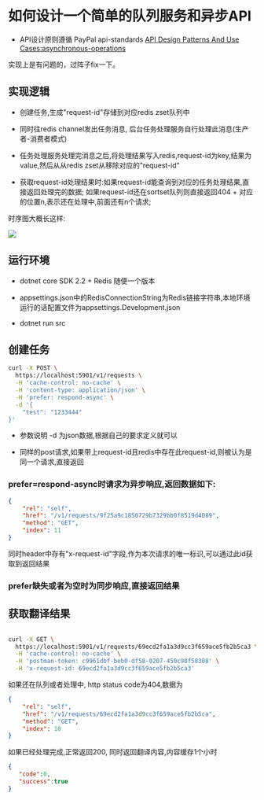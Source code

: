 # 如何设计一个简单的队列服务和异步API

- API设计原则遵循 PayPal api-standards [API Design Patterns And Use Cases:asynchronous-operations](https://github.com/paypal/api-standards/blob/master/patterns.md#asynchronous-operations)


实现上是有问题的，过阵子fix一下。

## 实现逻辑

- 创建任务,生成"request-id"存储到对应redis zset队列中

- 同时往redis channel发出任务消息, 后台任务处理服务自行处理此消息(生产者-消费者模式)

- 任务处理服务处理完消息之后,将处理结果写入redis,request-id为key,结果为value,然后从从redis zset从移除对应的"request-id"

- 获取request-id处理结果时:如果request-id能查询到对应的任务处理结果,直接返回处理完的数据; 如果request-id还在sortset队列则直接返回404 + 对应的位置n,表示还在处理中,前面还有n个请求;

时序图大概长这样:

![](https://ws1.sinaimg.cn/large/64d1e863gy1fz3r5m9x0ij20v80q277b.jpg)

## 运行环境

- dotnet core SDK 2.2 + Redis 随便一个版本

- appsettings.json中的RedisConnectionString为Redis链接字符串,本地环境运行的话配置文件为appsettings.Development.json

- dotnet run src


## 创建任务

```sh
curl -X POST \
  https://localhost:5901/v1/requests \
  -H 'cache-control: no-cache' \
  -H 'content-type: application/json' \
  -H 'prefer: respond-async' \
  -d '{
	"test": "1233444"
}'
```

- 参数说明 -d 为json数据,根据自己的要求定义就可以

- 同样的post请求,如果带上request-id且redis中存在此request-id,则被认为是同一个请求,直接返回

### prefer=respond-async时请求为异步响应,返回数据如下:

```json
{
    "rel": "self",
    "href": "/v1/requests/9f25a9c1850729b7329bb0f8519d4089",
    "method": "GET",
    "index": 11
}
```

同时header中存有"x-request-id"字段,作为本次请求的唯一标识,可以通过此id获取到返回结果

### prefer缺失或者为空时为同步响应,直接返回结果

## 获取翻译结果

```sh

curl -X GET \
  https://localhost:5901/v1/requests/69ecd2fa1a3d9cc3f659ace5fb2b5ca3 \
  -H 'cache-control: no-cache' \
  -H 'postman-token: c9961dbf-beb0-df58-0207-450c98f58308' \
  -H 'x-request-id: 69ecd2fa1a3d9cc3f659ace5fb2b5ca3'

```

如果还在队列或者处理中, http status code为404,数据为

```json
{
    "rel": "self",
    "href": "/v1/requests/69ecd2fa1a3d9cc3f659ace5fb2b5ca",
    "method": "GET",
    "index": 10
}
```

如果已经处理完成,正常返回200, 同时返回翻译内容,内容缓存1个小时

```json
{
   "code":0,
   "success":true
}
```
